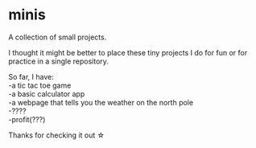 # minis
A collection of small projects.

I thought it might be better to place these tiny projects I do for fun or for practice in a single repository. 

So far, I have: <br>
-a tic tac toe game <br>
-a basic calculator app <br>
-a webpage that tells you the weather on the north pole <br>
-???? <br>
-profit(???)<br>

Thanks for checking it out ☆
